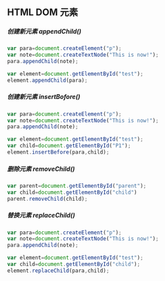 ## HTML DOM 元素
##### 创建新元素 appendChild()
```javascript
var para=document.createElement("p");
var note=document.createTextNode("This is now!");
para.appendChild(note);

var element=document.getElementById("test");
element.appendChild(para);
```
##### 创建新元素 insertBofore()
```javascript
var para=document.createElement("p");
var note=document.createTextNode("This is now!");
para.appendChild(note);

var element=document.getElementById("test");
var child=document.getElementById("P1");
element.insertBefore(para,child);
```
##### 删除元素 removeChild()
```javascript
var parent=document.getElementById("parent");
var child=document.getElementById("child")
parent.removeChild(child);
```
##### 替换元素 replaceChild()
```javascript
var para=document.createElement("p");
var note=document.createTextNode("This is now!");
para.appendChild(note);

var element=document.getElementById("test");
var child=document.getElementById("child");
element.replaceChild(para,child);
```
